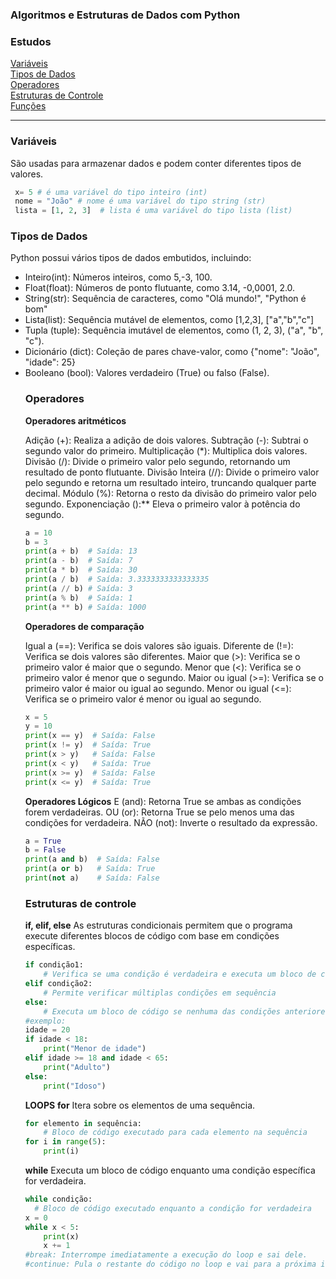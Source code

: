 ### Algoritmos e Estruturas de Dados com Python 


### Estudos

  [Variáveis](#variavel)<br>
  [Tipos de Dados ](#dados)<br>
  [Operadores](#operadores)<br>
  [Estruturas de Controle](#controle)<br>
  [Funções](#funcoes)<br>
 






<hr>

 ### Variáveis 
 São usadas para armazenar dados e podem conter diferentes tipos de valores.

 ```python
  x= 5 # é uma variável do tipo inteiro (int)
  nome = "João" # nome é uma variável do tipo string (str)
  lista = [1, 2, 3]  # lista é uma variável do tipo lista (list)

 ```
### Tipos de Dados 

Python possui vários tipos de dados embutidos, incluindo:
<ul>
<li> Inteiro(int): Números inteiros, como 5,-3, 100. 
<li> Float(float): Números de ponto flutuante, como 3.14, -0,0001, 2.0.
<li>String(str): Sequência de caracteres, como "Olá mundo!", "Python é bom"
<li>Lista(list): Sequência mutável de elementos, como [1,2,3], ["a","b","c"]
<li>Tupla (tuple): Sequência imutável de elementos, como (1, 2, 3), ("a", "b", "c").
<li> Dicionário (dict): Coleção de pares chave-valor, como {"nome": "João", "idade": 25}
<li>Booleano (bool): Valores verdadeiro (True) ou falso (False).

### Operadores

**Operadores aritméticos**

Adição (+): Realiza a adição de dois valores.
Subtração (-): Subtrai o segundo valor do primeiro.
Multiplicação (*): Multiplica dois valores.
Divisão (/): Divide o primeiro valor pelo segundo, retornando um resultado de ponto flutuante.
Divisão Inteira (//): Divide o primeiro valor pelo segundo e retorna um resultado inteiro, truncando qualquer parte decimal.
Módulo (%): Retorna o resto da divisão do primeiro valor pelo segundo.
Exponenciação ():** Eleva o primeiro valor à potência do segundo.

```python
a = 10
b = 3
print(a + b)  # Saída: 13
print(a - b)  # Saída: 7
print(a * b)  # Saída: 30
print(a / b)  # Saída: 3.3333333333333335
print(a // b) # Saída: 3
print(a % b)  # Saída: 1
print(a ** b) # Saída: 1000
```

**Operadores de comparação**

Igual a (==): Verifica se dois valores são iguais.
Diferente de (!=): Verifica se dois valores são diferentes.
Maior que (>): Verifica se o primeiro valor é maior que o segundo.
Menor que (<): Verifica se o primeiro valor é menor que o segundo.
Maior ou igual (>=): Verifica se o primeiro valor é maior ou igual ao segundo.
Menor ou igual (<=): Verifica se o primeiro valor é menor ou igual ao segundo.

```python
x = 5
y = 10
print(x == y)  # Saída: False
print(x != y)  # Saída: True
print(x > y)   # Saída: False
print(x < y)   # Saída: True
print(x >= y)  # Saída: False
print(x <= y)  # Saída: True

```
**Operadores Lógicos**
E (and): Retorna True se ambas as condições forem verdadeiras.
OU (or): Retorna True se pelo menos uma das condições for verdadeira.
NÃO (not): Inverte o resultado da expressão.
```python
a = True
b = False
print(a and b)  # Saída: False
print(a or b)   # Saída: True
print(not a)    # Saída: False
```
### Estruturas de controle 

**if, elif, else**
As estruturas condicionais permitem que o programa execute diferentes blocos de código com base em condições específicas.
```python
if condição1:
    # Verifica se uma condição é verdadeira e executa um bloco de código se ela for
elif condição2:
    # Permite verificar múltiplas condições em sequência
else:
    # Executa um bloco de código se nenhuma das condições anteriores for verdadeira
#exemplo:
idade = 20
if idade < 18:
    print("Menor de idade")
elif idade >= 18 and idade < 65:
    print("Adulto")
else:
    print("Idoso")

```

**LOOPS**
**for**
Itera sobre os elementos de uma sequência.
```python
for elemento in sequência:
    # Bloco de código executado para cada elemento na sequência
for i in range(5):
    print(i)
```
**while**
Executa um bloco de código enquanto uma condição específica for verdadeira.
```python
while condição:
  # Bloco de código executado enquanto a condição for verdadeira
x = 0
while x < 5:
    print(x)
    x += 1
#break: Interrompe imediatamente a execução do loop e sai dele.
#continue: Pula o restante do código no loop e vai para a próxima iteração.

```
